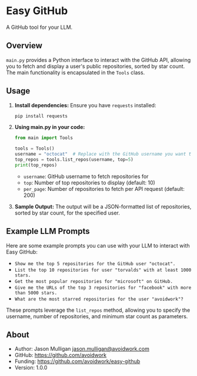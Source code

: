 # Easy GitHub

A GitHub tool for your LLM.

## Overview

`main.py` provides a Python interface to interact with the GitHub API, allowing you to fetch and display a user's public repositories, sorted by star count. The main functionality is encapsulated in the `Tools` class.

## Usage

1. **Install dependencies:**
   Ensure you have `requests` installed:
   ```bash
   pip install requests
   ```

2. **Using main.py in your code:**
   ```python
   from main import Tools

   tools = Tools()
   username = "octocat"  # Replace with the GitHub username you want to query
   top_repos = tools.list_repos(username, top=5)
   print(top_repos)
   ```

   - `username`: GitHub username to fetch repositories for
   - `top`: Number of top repositories to display (default: 10)
   - `per_page`: Number of repositories to fetch per API request (default: 200)

3. **Sample Output:**
   The output will be a JSON-formatted list of repositories, sorted by star count, for the specified user.

## Example LLM Prompts

Here are some example prompts you can use with your LLM to interact with Easy GitHub:

- `Show me the top 5 repositories for the GitHub user "octocat".`
- `List the top 10 repositories for user "torvalds" with at least 1000 stars.`
- `Get the most popular repositories for "microsoft" on GitHub.`
- `Give me the URLs of the top 3 repositories for "facebook" with more than 5000 stars.`
- `What are the most starred repositories for the user "avoidwork"?`

These prompts leverage the `list_repos` method, allowing you to specify the username, number of repositories, and minimum star count as parameters.

## About

- Author: Jason Mulligan <jason.mulligan@avoidwork.com>
- GitHub: https://github.com/avoidwork
- Funding: https://github.com/avoidwork/easy-github
- Version: 1.0.0
